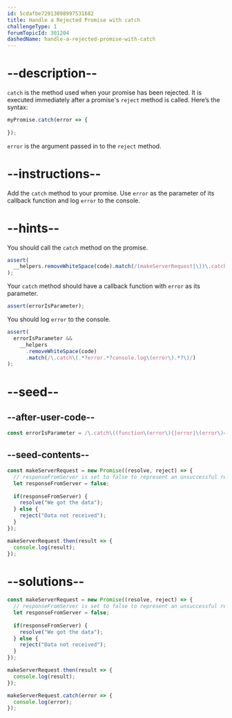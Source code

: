 ```yaml
---
id: 5cdafbe72913098997531682
title: Handle a Rejected Promise with catch
challengeType: 1
forumTopicId: 301204
dashedName: handle-a-rejected-promise-with-catch
---
```


# --description--

`catch` is the method used when your promise has been rejected. It is executed immediately after a promise's `reject` method is called. Here’s the syntax:

```js
myPromise.catch(error => {
  
});
```

`error` is the argument passed in to the `reject` method.

# --instructions--

Add the `catch` method to your promise. Use `error` as the parameter of its callback function and log `error` to the console.

# --hints--

You should call the `catch` method on the promise.

```js
assert(
  __helpers.removeWhiteSpace(code).match(/(makeServerRequest|\))\.catch\(/g)
);
```

Your `catch` method should have a callback function with `error` as its parameter.

```js
assert(errorIsParameter);
```

You should log `error` to the console.

```js
assert(
  errorIsParameter &&
    __helpers
      .removeWhiteSpace(code)
      .match(/\.catch\(.*?error.*?console.log\(error\).*?\)/)
);
```

# --seed--

## --after-user-code--

```js
const errorIsParameter = /\.catch\((function\(error\){|error|\(error\)=>)/.test(__helpers.removeWhiteSpace(code));
```

## --seed-contents--

```js
const makeServerRequest = new Promise((resolve, reject) => {
  // responseFromServer is set to false to represent an unsuccessful response from a server
  let responseFromServer = false;
    
  if(responseFromServer) {
    resolve("We got the data");
  } else {  
    reject("Data not received");
  }
});

makeServerRequest.then(result => {
  console.log(result);
});
```

# --solutions--

```js
const makeServerRequest = new Promise((resolve, reject) => {
  // responseFromServer is set to false to represent an unsuccessful response from a server
  let responseFromServer = false;
    
  if(responseFromServer) {
    resolve("We got the data");
  } else {  
    reject("Data not received");
  }
});

makeServerRequest.then(result => {
  console.log(result);
});

makeServerRequest.catch(error => {
  console.log(error);
});
```
